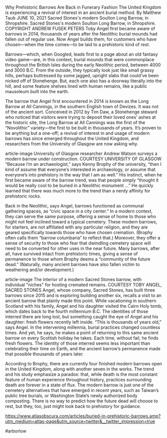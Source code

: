 Why Prehistoric Barrows Are Back in Funerary Fashion
The United Kingdom is experiencing a revival of interest in an ancient burial method.
By Matthew Taub JUNE 10, 2021
Sacred Stones's modern Soulton Long Barrow, in Shropshire.
Sacred Stones's modern Soulton Long Barrow, in Shropshire. COPYRIGHT ANDREW FUSEK PETERS
Toby Angel first became aware of barrows in 2014, thousands of years after the Neolithic burial mounds had fallen out of regular use. Now Angel builds them, for customers who have chosen—when the time comes—to be laid to a prehistoric kind of rest.

Barrows—which, when Googled, leads first to a page about an old fantasy video game—are, in this context, burial mounds that were commonplace throughout the British Isles during the early Neolithic period, between 4000 and 3000 B.C. From the outside, they typically look just like small grassy hills, perhaps buttressed by some jagged, upright slabs that could’ve been nicked off of Stonehenge. But, each one also has a doorway literally into the hill, and some feature shelves lined with human remains, like a public mausoleum built into the earth.


The barrow that Angel first encountered in 2014 is known as the Long Barrow at All Cannings, in the southern English town of Devizes. It was not of the ancient sort. Conceived in 2012 by Tim Daw, a Stonehenge steward who noticed that visitors were trying to deposit their loved ones’ ashes at the historic site, the Long Barrow at All Cannings was the first of the “Novolithic” variety—the first to be built in thousands of years. It’s proven to be anything but a one-off; a revival of interest in and usage of modern barrows has since emerged throughout the United Kingdom, and researchers from the University of Glasgow are now asking why.

article-image
University of Glasgow researcher Andrew Watson surveys a modern barrow under construction. COURTESY UNIVERSITY OF GLASGOW
“Because I’m an archaeologist,” says Kenny Brophy of the university, “then I kind of assume that everyone’s interested in archaeology, or assume that everyone’s into prehistory in the way that I am as well.” His instinct, when he first became aware of the barrow trend, was that people simply “thought it would be really cool to be buried in a Neolithic monument …” He quickly learned that there was much more to the trend than a nerdy affinity for prehistoric rocks.

Back in the Neolithic, says Angel, barrows functioned as communal gathering spaces, as “civic space in a city center.” In a modern context, they can serve the same purpose, offering a sense of home to those who might not feel inclined toward a typical cemetery. These modern barrows, for starters, are not affiliated with any particular religion, and they are geared specifically towards those who have chosen cremation. (Brophy often calls them “barrow columbaria” to reflect that.) Moreover, they offer a sense of security to those who fear that dwindling cemetery space will need to be converted for other uses in the near future. Many barrows, after all, have survived intact from prehistoric times, giving a sense of permanence to those whom Brophy deems a “community of the future dead.” (Naturally, many ancient barrows have also fallen victim to weathering and/or development.)

article-image
The interior of a modern Sacred Stones barrow, with individual "niches" for hosting cremated remains. COURTESY TOBY ANGEL, SACRED STONES
Angel, whose company, Sacred Stones, has built three barrows since 2015 and is exploring building another six, recalls a visit to an ancient barrow that plainly made this point. While vacationing in southern Scotland with his family, Angel and his daughter visited the Cairn Holy tomb, which dates back to the fourth millennium B.C. The identities of those interred there are long lost, but something caught the eye of Angel and his daughter: fresh flowers recently left inside. “This is thousands of years old,” says Angel. In the intervening millennia, burial practices changed countless times. And yet, he says, he makes a point of returning to this same ancient barrow on every Scottish holiday he takes. Each time, without fail, he finds fresh flowers. The identity of those interred seems less important than celebrating their time on Earth, and the ancient barrow’s permanence made that possible thousands of years later.

According to Brophy, there are currently four finished modern barrows open in the United Kingdom, along with another seven in the works. The trend and his study emphasize a paradox: that, while death is the most constant feature of human experience throughout history, practices surrounding death are forever in a state of flux. The modern barrow is just one of the cemetery alternatives that have emerged in recent years, such as Taiwan’s public tree burials, or Washington State’s newly authorized body composting. There is no way to predict how the future dead will choose to rest, but they, too, just might look back to prehistory for guidance.

https://www.atlasobscura.com/articles/buried-in-prehistoric-barrows.amp?utm_medium=atlas-page&utm_source=twitter&__twitter_impression=true

#arborlow